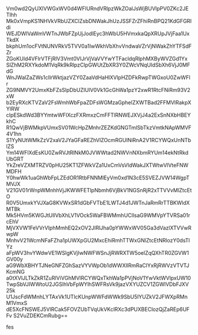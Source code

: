 Vm0wd2QyUXlVWGxWV0d4WFlURndVRlpzWkZOalJsWjBUVlpPV0ZKc2JETlhh
Mk0xVmpKS1NHVkVRbUZXClZsbDNWakJhUzJSSFZrZFhiRnBPQ21KdGFGRldi
WEJDWlVaWmVWTnJWbFZpUjJodlEyc3hWbU5HVmxkaQpXRUpJVjFaa1UxTkdX
bkphUm1ocFVtNUNVRkV5TVV0a1IwWkhVbXhvVndwaVZrVjNWakZhYTFSdFZr
ZGoKUld4VFlrVTFjRlV3Vmt0VlJrVjVaVVYwYTFacldqRlphMXByWVZGd1Yx
SlZhM2RXYkdoM1VqRk9kRlpzClpGWUtZbXR3Y0ZWcVNqUldSbXh6VjJ0MFdG
WnJWalZaZWs1cllrWktjazVZY0ZaaVdHaHlXVlpHZDFkRwpTWGxoU0ZwWFlr
ZG9NMVY2UmxKbFZsSlpDbUZIUlV0Vk1GcGhWa1pzY2xwR1RtcFNiRm93V2xW
b2EyRXcKTVZaV2FsWmhWbFpaZDFsWGMzaGphelZXWTBad2FFMVlRakpXYlRW
clpESkdWd3BYYmtwWFlXczFXRmxzCmFFTlRNWEJXVjJ4a2ExSnNXbHBEYkhC
R1QwVjBWMkpVUmxSV01WcHpZMnhrZEZKdGNGTmlSbTkzVmtkNApWMVF4V1hn
S1YyNUtWMkZzV2xaV2JYaGFaREZhVlZOcmRGUlNiRnA2V1RCYWQxUnNTblZS
Ym14WFlXdEsKU0ZwRVJtRlNkM0JVWWtad2NWVnNXbmRYUm14ekNtRkdUbGRT
YkZreVZXMTRZV0pHU25KT1ZFWkVZa1UxCmVsVldWakJXTWtwVlVteFNWMDFH
Y0hwWk1uaGhWbFpLZEdOR1RtbFNNMlEyVm0xd1N3cE5SVEZJVW14WgpTMVJX
V21GV01rWnpWMnhhVjJKWWFETlpNbmh6VjBkV1NGSnRjR2xTTVVvMlZtcEtO
R0V5UmxkYVJXaG8KVWxSR1dGbFVTbE1LWTJ4d1JWTnJaRmRrTTBKWldXMTBk
Mk5HVm5KWGJtUllVbXhLV1VOck5WaFBWMmhUCllsaG9WMVpYTVRSa01rcEhV
MjVXVW1FeVVrVlphMmhEQ2xOV2JIRlJha0pYWWxWV05Ga3dVazlXTVVwRwpW
MnhvV21WcmNFaFZha1pUWXpGU2MxcEhiRmhTTWxGNlZtcEtNRlozY0dsTlYz
aFpWV3hvYWdwVE1WSlgKVjIwNWFWSnJjRWRXTW5oelZqQXhTR0ZGVW1GV00y
aG9WbXBHYTJNeGNFZGhSazVYVWpOb1dWWXllRmRaClYxRjRWVzVTVTJKcmNG
a0tXVlJLTkZkR1ZuRlViVGhMVlRCYWQxTkhWa1pPVjNoV1YwVktWVlpxUW10
TwpSbVJIWWtoU2JGSlhVbFpWYlhSWFRsVk9jazVXYUZCV1ZGWlVDbFJXV25k
U1JscFdWMnhLYTAxVk1UTlcKUnpWWFdWWk9SbU5IYUZkV2JFWXpRMnM1VmxS
dE5XcFNSWEJ5VlRCak5FOVZUbTVqUkVKclRXc3dPUXBEClozQjZaREp6UFFv
S2VuZDEKCmRubg==

fes